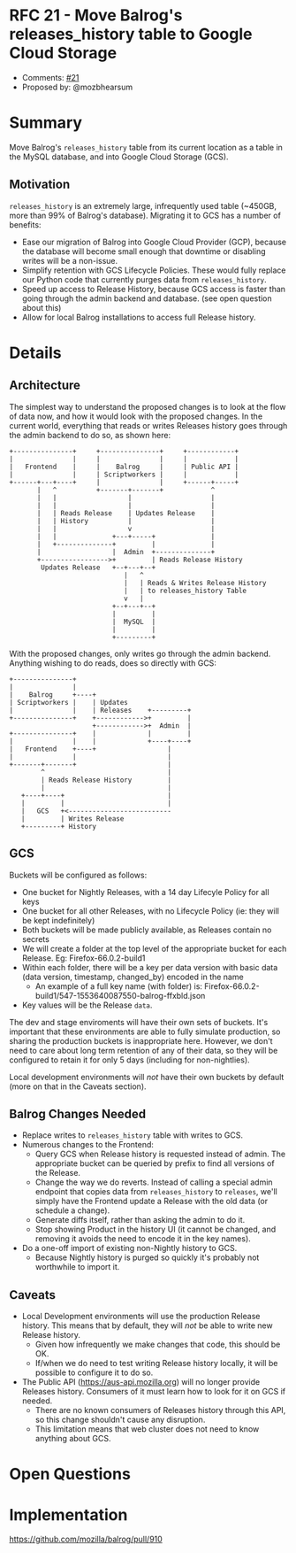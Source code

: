 # RFC 21 - Move Balrog's releases_history table to Google Cloud Storage
* Comments: [#21](https://api.github.com/repos/mozilla-releng/releng-rfcs/issues/21)
* Proposed by: @mozbhearsum

# Summary

Move Balrog's `releases_history` table from its current location as a table in the MySQL database, and into Google Cloud Storage (GCS).

## Motivation

`releases_history` is an extremely large, infrequently used table (~450GB, more than 99% of Balrog's database). Migrating it to GCS has a number of benefits:
* Ease our migration of Balrog into Google Cloud Provider (GCP), because the database will become small enough that downtime or disabling writes will be a non-issue.
* Simplify retention with GCS Lifecycle Policies. These would fully replace our Python code that currently purges data from `releases_history`.
* Speed up access to Release History, because GCS access is faster than going through the admin backend and database. (see open question about this)
* Allow for local Balrog installations to access full Release history.

# Details

## Architecture

The simplest way to understand the proposed changes is to look at the flow of data now, and how it would look with the proposed changes. In the current world, everything that reads or writes Releases history goes through the admin backend to do so, as shown here:
```
+---------------+     +---------------+     +------------+
|               |     |               |     |            |
|   Frontend    |     |    Balrog     |     | Public API |
|               |     | Scriptworkers |     |            |
+------+---+----+     |               |     +------+-----+
       |   ^          +-------+-------+            ^
       |   |                  |                    |
       |   |                  |                    |
       |   | Reads Release    | Updates Release    |
       |   | History          |                    |
       |   |                  v                    |
       |   |              +---+-----+              |
       |   +--------------+         |              |
       |                  |  Admin  +--------------+
       +----------------->+         | Reads Release History
        Updates Release   +--+---+--+
                             |   ^
                             |   | Reads & Writes Release History
                             |   | to releases_history Table
                             v   |
                          +--+---+--+
                          |         |
                          |  MySQL  |
                          |         |
                          +---------+
```

With the proposed changes, only writes go through the admin backend. Anything wishing to do reads, does so directly with GCS:
```
+---------------+
|               |
|    Balrog     +----+                        
| Scriptworkers |    | Updates               
|               |    | Releases    +---------+
+---------------+    +------------>+         |
                     +------------>+  Admin  |
+---------------+    |             |         |
|               |    |             +----+----+
|   Frontend    +----+                  |
|               |                       |
+-------+-------+                       |                      
        ^                               |                     
        | Reads Release History         |
        |                               |
   +----+----+                          |     
   |         |                          |     
   |   GCS   +<--------------------------     
   |         | Writes Release                 
   +---------+ History                            

```

## GCS

Buckets will be configured as follows:
* One bucket for Nightly Releases, with a 14 day Lifecyle Policy for all keys
* One bucket for all other Releases, with no Lifecycle Policy (ie: they will be kept indefinitely)
* Both buckets will be made publicly available, as Releases contain no secrets
* We will create a folder at the top level of the appropriate bucket for each Release. Eg: Firefox-66.0.2-build1
* Within each folder, there will be a key per data version with basic data (data version, timestamp, changed_by) encoded in the name
    * An example of a full key name (with folder) is: Firefox-66.0.2-build1/547-1553640087550-balrog-ffxbld.json
* Key values will be the Release `data`.

The dev and stage enviroments will have their own sets of buckets. It's important that these environments are able to fully simulate production, so sharing the production buckets is inappropriate here. However, we don't need to care about long term retention of any of their data, so they will be configured to retain it for only 5 days (including for non-nightlies).

Local development environments will *not* have their own buckets by default (more on that in the Caveats section).

## Balrog Changes Needed

* Replace writes to `releases_history` table with writes to GCS.
* Numerous changes to the Frontend:
    * Query GCS when Release history is requested instead of admin. The appropriate bucket can be queried by prefix to find all versions of the Release.
    * Change the way we do reverts. Instead of calling a special admin endpoint that copies data from `releases_history` to `releases`, we'll simply have the Frontend update a Release with the old data (or schedule a change).
    * Generate diffs itself, rather than asking the admin to do it.
    * Stop showing Product in the history UI (it cannot be changed, and removing it avoids the need to encode it in the key names).
* Do a one-off import of existing non-Nightly history to GCS.
    * Because Nightly history is purged so quickly it's probably not worthwhile to import it.

## Caveats
* Local Development environments will use the production Release history. This means that by default, they will _not_ be able to write new Release history.
    * Given how infrequently we make changes that code, this should be OK.
    * If/when we do need to test writing Release history locally, it will be possible to configure it to do so.
* The Public API (https://aus-api.mozilla.org) will no longer provide Releases history. Consumers of it must learn how to look for it on GCS if needed.
    * There are no known consumers of Releases history through this API, so this change shouldn't cause any disruption.
    * This limitation means that web cluster does not need to know anything about GCS.

# Open Questions

# Implementation

https://github.com/mozilla/balrog/pull/910
